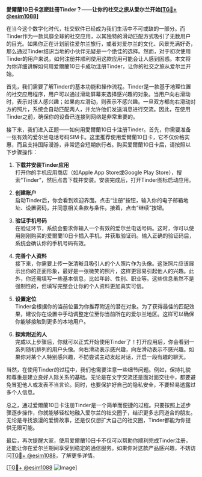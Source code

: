 **愛爾蘭10日卡怎麽註冊Tinder？——让你的社交之旅从爱尔兰开始[[TG💪+ @esim1088](https://t.me/s/esim1088)]**

在当今这个数字化时代，社交软件已经成为我们生活中不可或缺的一部分。而Tinder作为一款风靡全球的社交应用，以其独特的滑动匹配方式吸引了无数用户的目光。如果你正在计划前往爱尔兰旅行，或者对爱尔兰的文化、风景充满好奇，那么通过Tinder结识当地的小伙伴无疑是一个绝佳的选择。然而，对于初次使用Tinder的用户来说，如何注册并顺利使用这款应用可能会让人感到困惑。本文将为你详细讲解如何用爱爾蘭10日卡成功注册Tinder，让你的社交之旅从爱尔兰开始。

首先，我们需要了解Tinder的基本功能和操作流程。Tinder是一款基于地理位置的社交应用程序，用户可以通过滑动屏幕来选择感兴趣的对象。当用户向右滑动时，表示对该人感兴趣；如果向左滑动，则表示不感兴趣。一旦双方都向右滑动对方的照片，系统会自动匹配两人，并允许他们发送消息进行交流。因此，在使用Tinder之前，确保你的设备已连接到网络是非常重要的。

接下来，我们进入正题——如何用愛爾蘭10日卡注册Tinder。首先，你需要准备一张有效的爱尔兰电话号码SIM卡。这里推荐使用爱爾蘭10日卡，它不仅价格实惠，而且支持国际漫游，非常适合短期旅行者。购买爱爾蘭10日卡后，请按照以下步骤操作：

1. **下载并安装Tinder应用**  
   打开你的手机应用商店（如Apple App Store或Google Play Store），搜索“Tinder”，然后点击下载并安装。安装完成后，打开Tinder图标启动应用。

2. **创建账户**  
   启动Tinder后，你会看到欢迎界面。点击“注册”按钮，输入你的电子邮箱地址、设置密码，并同意相关条款与条件。接着，点击“继续”按钮。

3. **验证手机号码**  
   在验证环节，系统会要求你输入一个有效的爱尔兰电话号码。这时，你可以使用刚刚购买的爱爾蘭10日卡插入手机，并获取验证码。输入正确的验证码后，系统会确认你的手机号码有效。

4. **完善个人资料**  
   接下来，你需要上传一张清晰且吸引人的个人照片作为头像。这张照片应该展示出你的正面形象，最好是一张微笑的照片，这样更容易引起他人的兴趣。此外，你还需填写一些基本信息，比如年龄、性别、职业等。这些信息虽然不是强制性的，但填写完整会让你的个人资料更加真实可信。

5. **设置定位**  
   Tinder会根据你的当前位置为你推荐附近的潜在对象。为了获得最佳的匹配效果，建议你在设置中手动调整定位至你当前所在的爱尔兰地区。这样可以确保你能够接触到更多的本地用户。

6. **探索附近的人**  
   完成以上步骤后，你就可以正式开始使用Tinder了！打开应用后，你会看到一系列随机排列的用户头像。向右滑动表示感兴趣，向左滑动表示不感兴趣。如果你对某个人特别感兴趣，不妨尝试主动发起对话，开启一段有趣的聊天。

当然，在使用Tinder的过程中，我们也需要注意一些细节问题。例如，保持礼貌和尊重是建立良好人际关系的基础。无论是在文字交流还是面对面交往中，都要避免冒犯他人或发表不当言论。同时，也要保护好自己的隐私安全，不要轻易透露过多个人信息。

总之，通过爱爾蘭10日卡注册Tinder是一个简单而便捷的过程。只要按照上述步骤逐步操作，你就能够轻松地融入爱尔兰的社交圈子，结识更多志同道合的朋友。无论是寻找浪漫的爱情故事，还是仅仅想扩大自己的社交圈，Tinder都能为你提供无限可能。

最后，再次提醒大家，使用爱爾蘭10日卡不仅可以帮助你顺利完成Tinder注册，还能让你在爱尔兰期间享受到稳定的通信服务。如果你对这款产品感兴趣，不妨访问[TG💪+ @esim1088](https://t.me/s/esim1088)，了解更多详情。

[[TG💪+ @esim1088](https://t.me/s/esim1088) ![Image](https://i.postimg.cc/4NQfJmqS/Snipaste-2025-05-13-00-14-12.png)]